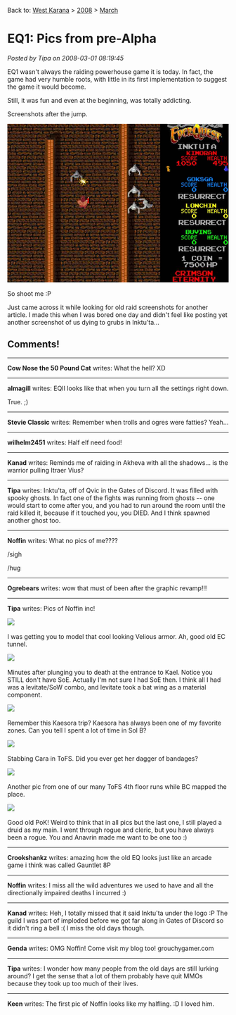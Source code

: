 Back to: [West Karana](/posts/westkarana.md) > [2008](/posts/2008/westkarana.md) > [March](./westkarana.md)
# EQ1: Pics from pre-Alpha

*Posted by Tipa on 2008-03-01 08:19:45*

EQ1 wasn't always the raiding powerhouse game it is today. In fact, the game had very humble roots, with little in its first implementation to suggest the game it would become.

Still, it was fun and even at the beginning, was totally addicting.

Screenshots after the jump.

![e4cceab20a2225d12ba641739681de3a.jpg](../../../uploads/2008/03/e4cceab20a2225d12ba641739681de3a.jpg)

So shoot me :P

Just came across it while looking for old raid screenshots for another article. I made this when I was bored one day and didn't feel like posting yet another screenshot of us dying to grubs in Inktu'ta...


## Comments!

---

**Cow Nose the 50 Pound Cat** writes: What the hell? XD

---

**almagill** writes: EQII looks like that when you turn all the settings right down.

True. ;)

---

**Stevie Classic** writes: Remember when trolls and ogres were fatties? Yeah...

---

**wilhelm2451** writes: Half elf need food!

---

**Kanad** writes: Reminds me of raiding in Akheva with all the shadows... is the warrior pulling Itraer Vius?

---

**Tipa** writes: Inktu'ta, off of Qvic in the Gates of Discord. It was filled with spooky ghosts. In fact one of the fights was running from ghosts -- one would start to come after you, and you had to run around the room until the raid killed it, because if it touched you, you DIED. And I think spawned another ghost too.

---

**Noffin** writes: What no pics of me????


/sigh

/hug

---

**Ogrebears** writes: wow that must of been after the graphic revamp!!!

---

**Tipa** writes: Pics of Noffin inc!

![](http://westkarana.com/images/noff/ec.jpg)

I was getting you to model that cool looking Velious armor. Ah, good old EC tunnel.

![](http://westkarana.com/images/noff/ew.jpg)

Minutes after plunging you to death at the entrance to Kael. Notice you STILL don't have SoE. Actually I'm not sure I had SoE then. I think all I had was a levitate/SoW combo, and levitate took a bat wing as a material component.

![](http://westkarana.com/images/noff/kaesora.jpg)

Remember this Kaesora trip? Kaesora has always been one of my favorite zones. Can you tell I spent a lot of time in Sol B?

![](http://westkarana.com/images/noff/noff.jpg)

Stabbing Cara in ToFS. Did you ever get her dagger of bandages?

![](http://westkarana.com/images/noff/tofs.jpg)

Another pic from one of our many ToFS 4th floor runs while BC mapped the place.

![](http://westkarana.com/images/noff/pok.jpg)

Good old PoK! Weird to think that in all pics but the last one, I still played a druid as my main. I went through rogue and cleric, but you have always been a rogue. You and Anavrin made me want to be one too :)


---

**Crookshankz** writes: amazing how the old EQ looks just like an arcade game i think was called Gauntlet 8P

---

**Noffin** writes: I miss all the wild adventures we used to have and all the directionally impaired deaths I incurred :)

---

**Kanad** writes: Heh, I totally missed that it said Inktu'ta under the logo :P The guild I was part of imploded before we got far along in Gates of Discord so it didn't ring a bell :( I miss the old days though.

---

**Genda** writes: OMG Noffin! Come visit my blog too! grouchygamer.com

---

**Tipa** writes: I wonder how many people from the old days are still lurking around? I get the sense that a lot of them probably have quit MMOs because they took up too much of their lives.

---

**Keen** writes: The first pic of Noffin looks like my halfling. :D I loved him.

